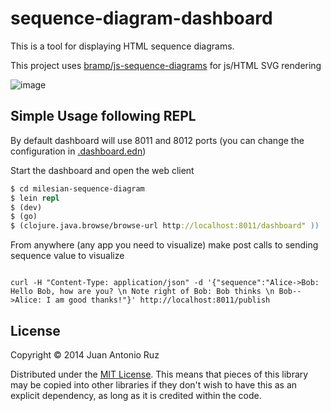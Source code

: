 # sequence-diagram-dashboard

This is a tool for displaying HTML sequence diagrams.

This project uses [bramp/js-sequence-diagrams](https://github.com/bramp/js-sequence-diagrams) for js/HTML SVG rendering


![image](https://dl.dropboxusercontent.com/u/8688858/milesian-sequence-diagram.png)


## Simple Usage following REPL

By default dashboard will use 8011 and 8012 ports (you can change the configuration in [.dashboard.edn](https://github.com/tangrammer/sequence-diagram-dashboard/blob/master/resources/.dashboard.edn))

Start the dashboard and open the web client

```clojure
$ cd milesian-sequence-diagram
$ lein repl
$ (dev)
$ (go)
$ (clojure.java.browse/browse-url http://localhost:8011/dashboard" ))

```

From anywhere (any app you need to visualize) make post calls to sending sequence value to visualize

``` 

curl -H "Content-Type: application/json" -d '{"sequence":"Alice->Bob: Hello Bob, how are you? \n Note right of Bob: Bob thinks \n Bob-->Alice: I am good thanks!"}' http://localhost:8011/publish
```


## License


Copyright © 2014 Juan Antonio Ruz 

Distributed under the [MIT License](http://opensource.org/licenses/MIT). This means that pieces of this library may be copied into other libraries if they don't wish to have this as an explicit dependency, as long as it is credited within the code.
